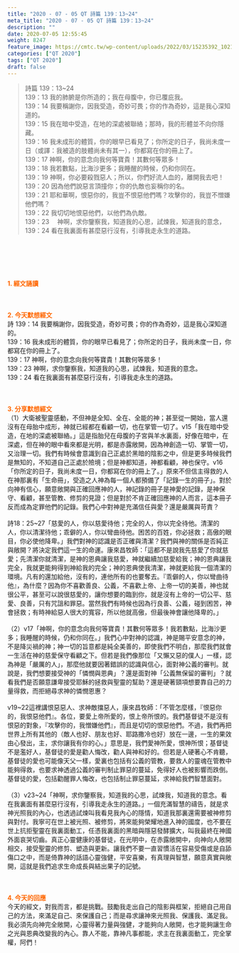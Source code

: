 ```yaml
---
title: "2020 - 07 - 05 QT 詩篇 139：13~24"
meta_title: "2020 - 07 - 05 QT 詩篇 139：13~24"
description: ""
date: 2020-07-05 12:55:45
weight: 8247
feature_image: https://cmtc.tw/wp-content/uploads/2022/03/15235392_10211799862337740_180693556567566654_o-1.webp
categories: ["QT 2020"]
tags: ["QT 2020"]
draft: false
---
```


<blockquote>詩篇 139：13~24<br />
139：13 我的肺腑是你所造的；我在母腹中，你已覆庇我。<br />
139：14 我要稱謝你，因我受造，奇妙可畏；你的作為奇妙，這是我心深知道的。<br />
139：15 我在暗中受造，在地的深處被聯絡；那時，我的形體並不向你隱藏。<br />
139：16 我未成形的體質，你的眼早已看見了；你所定的日子，我尚未度一日（或譯：我被造的肢體尚未有其一），你都寫在你的冊上了。<br />
139：17 神啊，你的意念向我何等寶貴！其數何等眾多！<br />
139：18 我若數點，比海沙更多；我睡醒的時候，仍和你同在。<br />
139：19 神啊，你必要殺戮惡人；所以，你們好流人血的，離開我去吧！<br />
139：20 因為他們說惡言頂撞你；你的仇敵也妄稱你的名。<br />
139：21 耶和華啊，恨惡你的，我豈不恨惡他們嗎？攻擊你的，我豈不憎嫌他們嗎？<br />
139：22 我切切地恨惡他們，以他們為仇敵。<br />
139：23 　神啊，求你鑒察我，知道我的心思，試煉我，知道我的意念，<br />
139：24 看在我裏面有甚麼惡行沒有，引導我走永生的道路。</blockquote><br />
&nbsp;<br />
<br />
&nbsp;<br />
<br />
<span style="color: #ff6600;"><strong>1. </strong><strong>經文誦讀</strong></span><br />
<br />
<span style="color: #ff6600;"><strong> </strong></span><br />
<br />
<span style="color: #ff6600;"><strong>2. 今天默想</strong><strong>經文<br />
</strong></span>詩 139：14 我要稱謝你，因我受造，奇妙可畏；你的作為奇妙，這是我心深知道的。<br />
139：16 我未成形的體質，你的眼早已看見了；你所定的日子，我尚未度一日，你都寫在你的冊上了。<br />
139：17 神啊，你的意念向我何等寶貴！其數何等眾多！<br />
139：23 神啊，求你鑒察我，知道我的心思，試煉我，知道我的意念。<br />
139：24 看在我裏面有甚麼惡行沒有，引導我走永生的道路。<br />
<br />
&nbsp;<br />
<br />
<span style="color: #ff6600;"><strong>3. 分享默想經文<br />
</strong></span>（1）大衛被聖靈感動，不但神是全知、全在、全能的神；甚至從一開始，當人還沒有在母胎中成形，神就已經都在看顧一切，也在掌管一切了。v15「我在暗中受造，在地的深處被聯絡。」這是指胎兒在母腹的子宮與羊水裏面，好像在暗中，在深處，但在神的眼中看來都是光明，都是赤露敞開，因為神創造一切、掌管一切，又治理一切。我們有時候會意識到自己正處於黑暗的陰影之中，但是更多時候我們是無知的，不知道自己正處於險境；但是神都知道，神都看顧，神也保守。v16「你所定的日子，我尚未度一日，你都寫在你的冊上了。」原來不但信主得救的人在神那裏有「生命冊」，受造之人神為每一個人都預備了「記錄一生的冊子」。對於向神有信心，願意敞開與正確回應神的人，神記錄的冊子是神愛的記錄，是神保守、看顧，甚至管教、修剪的見證；但是對於不肯正確回應神的人而言，這本冊子反而成為定罪他們的記錄。我們心中對神是充滿信任與愛？還是嚴厲與苛責？<br />
<br />
詩18：25~27「慈愛的人，你以慈愛待他；完全的人，你以完全待他。清潔的人，你以清潔待他；乖僻的人，你以彎曲待他。困苦的百姓，你必拯救；高傲的眼目，你必使他降卑。」我們對神的認識是否正確與清潔？我們與神的關係是否純正與敞開？將決定我們這一生的命運。康來昌牧師：「這都不是說我先慈愛了你就慈愛；先清潔你就清潔，是神的恩典讓我慈愛，神就繼續加慈愛給我；神的恩典讓我完全，我就更能夠得到神給我的完全；神的恩典使我清潔，神就更給我一個清潔的環境。凡有的還加給他，沒有的，連他所有的也要奪去。『乖僻的人，你以彎曲待他』，為什麼？因為你不喜歡善良、公義，不喜歡上帝、上帝一切的美善，神也就很公平，甚至可以說很慈愛的，讓你想要的臨到你，就是沒有上帝的一切公平、慈愛、良善，只有咒詛和罪惡。當然我們有時候也因為行良善、公義，碰到困苦，神會拯救；有時神給惡人很大的寬容，所以他就高傲，但最後神會讓他降卑的。」<br />
<br />
（2）v17「神啊，你的意念向我何等寶貴！其數何等眾多！我若數點，比海沙更多；我睡醒的時候，仍和你同在。」我們心中對神的認識，神是賜平安意念的神，不是降災禍的神；神一切的旨意都是純全美善的，即使我們不明白，那麼我們就會一生活在神的慈愛保守看顧之下。但若是我們像那位「又懶又惡的僕人」一樣，認為神是「嚴厲的人」，那麼他就要因著錯誤的認識與信心，面對神公義的審判。就說是，我們想要接受神的「憐憫與恩典」？還是面對神「公義無保留的審判」？就看我們是否願意謙卑接受耶穌的拯救與聖靈的幫助？還是硬著頸項想要靠自己的力量得救，而拒絕尋求神的憐憫恩惠？<br />
<br />
v19~22這裡講恨惡惡人、求神敵擋惡人，康來昌牧師：「不管怎麼樣，『恨惡你的，我恨惡他們』。各位，要愛上帝所愛的，恨上帝所恨的。我們基督徒不是沒有恨惡的對象，『攻擊你的，我憎嫌他們』，而且是切切的恨惡他們。不過，我們再把世界上所有其他的（敵人也好、朋友也好、耶路撒冷也好）放在一邊，一生的果效由心發出，主，求你讓我有你的心。」意思是，我們愛神所愛，恨神所恨；基督徒不是濫好人，基督徒的愛是勸人悔改，勸人與神和好的。但若是人硬著心不肯聽，基督徒的愛也可能像天父一樣，愛裏也包括有公義的管教，要救人的靈魂在管教中能夠得救，也要求神透過公義的審判制止罪惡的蔓延，免得好人也被影響而跌倒。基督徒的愛，包括勸醒罪人悔改，也包括制止罪惡蔓延，求神給我們智慧面對。<br />
<br />
（3）v23~24「神啊，求你鑒察我，知道我的心思，試煉我，知道我的意念。看在我裏面有甚麼惡行沒有，引導我走永生的道路。」一個充滿智慧的禱告，就是求神光照我的內心，也透過試煉叫我看見我內心的隱情，知道我那裏還需要被神修剪與對付。我寧可在世上被光照、被修剪，將來能夠榮耀地進入神的國度，也不要在世上抗拒聖靈在我裏面動工，任憑我裏面的黑暗與隱惡發酵擴大，叫我最終在神國外面哀哭切齒。真正心靈健康的基督徒，在光明中，在赤露敞開中，向神向人敞開相交，接受聖靈的修剪、塑造與更新。讓我們不要一直習慣活在容易受傷或是自舔傷口之中，而是倚靠神的話語心靈強健，平安喜樂，有真理與智慧，願意真實與敞開，這就是我們追求生命成長與結出果子的記號。<br />
<br />
<span style="color: #ff6600;"><strong> </strong></span><br />
<br />
<span style="color: #ff6600;"><strong>4. 今天的回應<br />
</strong></span>今天的經文，對我而言，都是挑戰。鼓勵我走出自己的陰影與框架，拒絕自己用自己的方法，來滿足自己、來保護自己；而是尋求讓神來光照我、保護我、滿足我。我必須先向神完全敞開，心靈得著力量與強健，才能夠向人敞開，也才能夠讓生命之光與恩典改變我的內心。靠人不能，靠神凡事都能，求主在我裏面動工，完全掌權，阿們！<br />
<br />
&nbsp;
        
